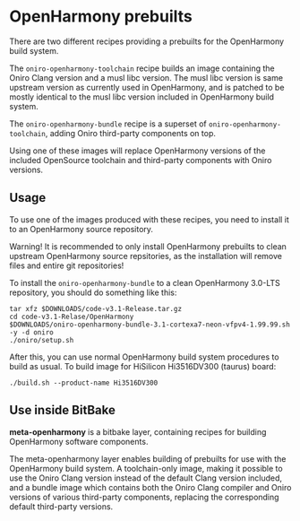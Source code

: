 <!--
SPDX-FileCopyrightText: Huawei Inc.

SPDX-License-Identifier: CC-BY-4.0
-->

# OpenHarmony prebuilts

There are two different recipes providing a prebuilts for the OpenHarmony build system.

The `oniro-openharmony-toolchain` recipe builds an image containing the Oniro
Clang version and a musl libc version. The musl libc version is same upstream
version as currently used in OpenHarmony, and is patched to be mostly identical
to the musl libc version included in OpenHarmony build system.

The `oniro-openharmony-bundle` recipe is a superset of
`oniro-openharmony-toolchain`, adding Oniro third-party components on top.

Using one of these images will replace OpenHarmony versions of the included
OpenSource toolchain and third-party components with Oniro versions.

## Usage

To use one of the images produced with these recipes, you need to install it to
an OpenHarmony source repository.

Warning! It is recommended to only install OpenHarmony prebuilts to clean
upstream OpenHarmony source repsitories, as the installation will remove files
and entire git repositories!

To install the `oniro-openharmony-bundle` to a clean OpenHarmony 3.0-LTS
repository, you should do something like this:

    tar xfz $DOWNLOADS/code-v3.1-Release.tar.gz
    cd code-v3.1-Relase/OpenHarmony
    $DOWNLOADS/oniro-openharmony-bundle-3.1-cortexa7-neon-vfpv4-1.99.99.sh -y -d oniro
    ./oniro/setup.sh

After this, you can use normal OpenHarmony build system procedures to build as
usual.  To build image for HiSilicon Hi3516DV300 (taurus) board:

    ./build.sh --product-name Hi3516DV300


## Use inside BitBake

**meta-openharmony** is a bitbake layer, containing recipes for building
OpenHarmony software components.

The meta-openharmony layer enables building of prebuilts for use with the
OpenHarmony build system. A toolchain-only image, making it possible to use the
Oniro Clang version instead of the default Clang version included, and a bundle
image which contains both the Oniro Clang compiler and Oniro versions of various
third-party components, replacing the corresponding default third-party
versions.
